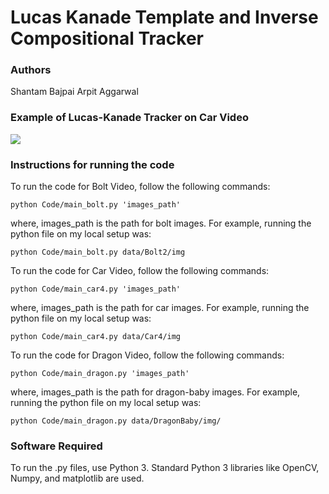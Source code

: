 # Lucas Kanade Template and Inverse Compositional Tracker


### Authors
Shantam Bajpai
Arpit Aggarwal


### Example of Lucas-Kanade Tracker on Car Video
![](https://j.gifs.com/5Q41kB.gif)


### Instructions for running the code
To run the code for Bolt Video, follow the following commands:

```
python Code/main_bolt.py 'images_path'
```
where, images_path is the path for bolt images. For example, running the python file on my local setup was:

```
python Code/main_bolt.py data/Bolt2/img
```


To run the code for Car Video, follow the following commands:

```
python Code/main_car4.py 'images_path'
```
where, images_path is the path for car images. For example, running the python file on my local setup was:

```
python Code/main_car4.py data/Car4/img
```


To run the code for Dragon Video, follow the following commands:

```
python Code/main_dragon.py 'images_path'
```
where, images_path is the path for dragon-baby images. For example, running the python file on my local setup was:

```
python Code/main_dragon.py data/DragonBaby/img/
```


### Software Required
To run the .py files, use Python 3. Standard Python 3 libraries like OpenCV, Numpy, and matplotlib are used.
